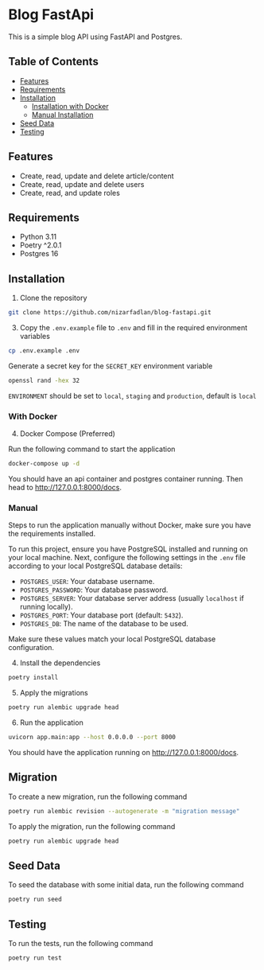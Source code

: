 # Blog FastApi

This is a simple blog API using FastAPI and Postgres.

## Table of Contents

- [Features](#features)
- [Requirements](#requirements)
- [Installation](#installation)
  - [Installation with Docker](#installation-with-docker)
  - [Manual Installation](#manual-installation)
- [Seed Data](#seed-data)
- [Testing](#testing)

## Features

- Create, read, update and delete article/content
- Create, read, update and delete users
- Create, read, and update roles

## Requirements

- Python 3.11
- Poetry ^2.0.1
- Postgres 16

## Installation

1. Clone the repository

```bash
git clone https://github.com/nizarfadlan/blog-fastapi.git
```

3. Copy the `.env.example` file to `.env` and fill in the required environment variables

```bash
cp .env.example .env
```

Generate a secret key for the `SECRET_KEY` environment variable

```bash
openssl rand -hex 32
```

`ENVIRONMENT` should be set to `local`, `staging` and `production`, default is `local`


### With Docker

4. Docker Compose (Preferred)

Run the following command to start the application

```bash
docker-compose up -d
```

You should have an api container and postgres container running. Then head to http://127.0.0.1:8000/docs.

### Manual

Steps to run the application manually without Docker, make sure you have the requirements installed.

To run this project, ensure you have PostgreSQL installed and running on your local machine.
Next, configure the following settings in the `.env` file according to your local PostgreSQL database details:

- `POSTGRES_USER`: Your database username.  
- `POSTGRES_PASSWORD`: Your database password.  
- `POSTGRES_SERVER`: Your database server address (usually `localhost` if running locally).  
- `POSTGRES_PORT`: Your database port (default: `5432`).  
- `POSTGRES_DB`: The name of the database to be used.  

Make sure these values match your local PostgreSQL database configuration.

4. Install the dependencies

```bash
poetry install
```

5. Apply the migrations

```bash
poetry run alembic upgrade head
```

6. Run the application

```bash
uvicorn app.main:app --host 0.0.0.0 --port 8000
```

You should have the application running on http://127.0.0.1:8000/docs.

## Migration

To create a new migration, run the following command

```bash
poetry run alembic revision --autogenerate -m "migration message"
```

To apply the migration, run the following command

```bash
poetry run alembic upgrade head
```

## Seed Data

To seed the database with some initial data, run the following command

```bash
poetry run seed
```

## Testing

To run the tests, run the following command

```bash
poetry run test
```